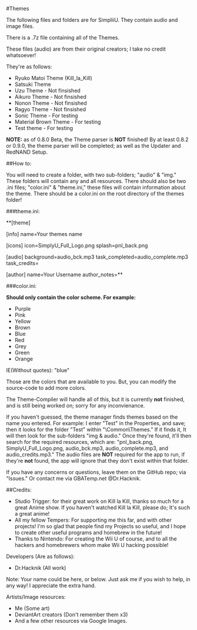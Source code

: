 #Themes

The following files and folders are for SimpliiU.
They contain audio and image files.

There is a .7z file containing all of the Themes. 

These files (audio) are from their original creators; I take no credit
whatsoever! 

They're as follows: 

* Ryuko Matoi Theme (Kill_la_Kill) 
* Satsuki Theme 
* Uzu Theme  - Not finsished 
* Aikuro Theme - Not finsished 
* Nonon Theme - Not finsished  
* Ragyo Theme - Not finsished 
* Sonic Theme - For testing 
* Material Brown Theme - For testing 
* Test theme - For testing 

**NOTE:** as of 0.8.0 Beta, the Theme parser is **NOT** finished! 
By at least 0.8.2 or 0.9.0, the theme parser will be completed; as well
as the Updater and RedNAND Setup.


##How to: 

You will need to create a folder, with two sub-folders; "audio" & "img." 
These folders will contain any and all resources. 
There should also be two .ini files; "color.ini" & "theme.ini," these files will contain
information about the theme.
There should be a color.ini on the root directory of the themes folder!  

###theme.ini: 

**[theme]

[info]
name=Your themes name

[icons]
icon=SimplyU_Full_Logo.png
splash=pnl_back.png

[audio]
background=audio_bck.mp3
task_completed=audio_complete.mp3
task_credits=

[author]
name=Your Username
author_notes=**

###color.ini: 

**Should only contain the color scheme. For example:** 

* Purple
* Pink
* Yellow
* Brown
* Blue 
* Red
* Grey 
* Green 
* Orange

IE(Without quotes): "blue"


Those are the colors that are available to you. But, you can modify the source-code
to add more colors.

The Theme-Compiler will handle all of this, but it is currently **not** finished, and is still
being worked on; sorry for any inconvienance.

If you haven't guessed, the theme manager finds themes based on the name you entered. For example: 
I enter "Test" in the Properties, and save; then it looks for the folder "Test" within "\\Common\\Themes."
If it finds it, It will then look for the sub-folders "img & audio." Once they're found, it'll then search
for the required resources, which are: "pnl_back.png, SimplyU_Full_Logo.png, audio_bck.mp3, audio_complete.mp3, and audio_credits.mp3."
The audio files are **NOT** required for the app to run, if they're **not** found, the app will ignore that they
don't exist within that folder.

If you have any concerns or questions, leave them on the GitHub repo; via "Issues."
Or contact me via GBATemp.net @Dr.Hacknik.  

##Credits:

* Studio Trigger: for their great work on Kill la Kill, thanks so much for a great Anime show.
If you haven't watched Kill la Kill, please do; It's such a great anime! 
* All my fellow Tempers: For supporting me this far, and with other projects! I'm so glad that 
people find my Projects so useful, and I hope to create other useful programs and homebrew in the future!
* Thanks to Nintendo: For creating the Wii U of course, and to all the hackers and homebrewers whom
make Wii U hacking possible!  

Developers (Are as follows): 

* Dr.Hacknik (All work) 

Note: Your name could be here, or below. 
Just ask me if you wish to help, in any way! 
I appreciate the extra hand. 

Artists/Image resources: 

* Me (Some art) 
* DeviantArt creators (Don't remember them x3) 
* And a few other resources via Google Images. 

